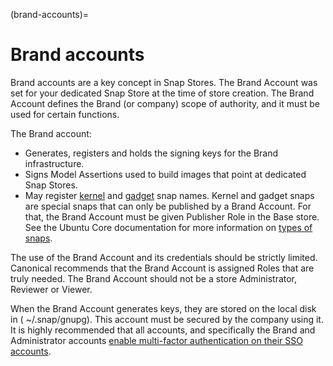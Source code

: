 (brand-accounts)=
# Brand accounts

Brand accounts are a key concept in Snap Stores. The Brand Account was set for your dedicated Snap Store at the time of store creation. The Brand Account defines the Brand (or company) scope of authority, and it must be used for certain functions.

The Brand account:

* Generates, registers and holds the signing keys for the Brand infrastructure.
* Signs Model Assertions used to build images that point at dedicated Snap Stores.
* May register [kernel](https://snapcraft.io/docs/kernel-snap) and [gadget](https://ubuntu.com/core/docs/gadget-snaps) snap names. Kernel and gadget snaps are special snaps that can only be published by a Brand Account. For that, the Brand Account must be given Publisher Role in the Base store. See the Ubuntu Core documentation for more information on [types of snaps](https://ubuntu.com/core/docs/snaps-in-ubuntu-core#heading--types-of-snap).

The use of the Brand Account and its credentials should be strictly limited. Canonical recommends that the Brand Account is assigned Roles that are truly needed. The Brand Account should not be a store Administrator, Reviewer or Viewer.

When the Brand Account generates keys, they are stored on the local disk in ( ~/.snap/gnupg). This account must be secured by the company using it. It is highly recommended that all accounts, and specifically the Brand and Administrator accounts [enable multi-factor authentication on their SSO accounts](https://help.ubuntu.com/community/SSO/FAQs/2FA).
